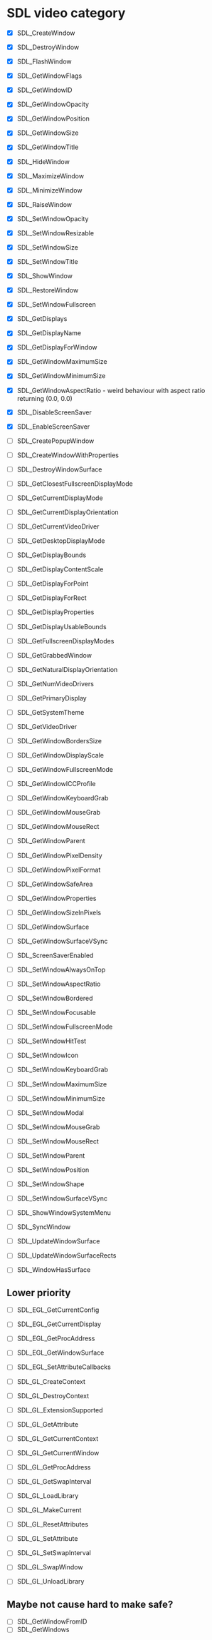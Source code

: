 # SDL video category

- [x] SDL_CreateWindow
- [x] SDL_DestroyWindow
- [x] SDL_FlashWindow
- [x] SDL_GetWindowFlags
- [x] SDL_GetWindowID
- [x] SDL_GetWindowOpacity
- [x] SDL_GetWindowPosition
- [x] SDL_GetWindowSize
- [x] SDL_GetWindowTitle
- [x] SDL_HideWindow
- [x] SDL_MaximizeWindow
- [x] SDL_MinimizeWindow
- [x] SDL_RaiseWindow
- [x] SDL_SetWindowOpacity
- [x] SDL_SetWindowResizable
- [x] SDL_SetWindowSize
- [x] SDL_SetWindowTitle
- [x] SDL_ShowWindow
- [x] SDL_RestoreWindow
- [x] SDL_SetWindowFullscreen
- [x] SDL_GetDisplays
- [x] SDL_GetDisplayName
- [x] SDL_GetDisplayForWindow
- [x] SDL_GetWindowMaximumSize
- [x] SDL_GetWindowMinimumSize
- [x] SDL_GetWindowAspectRatio - weird behaviour with aspect ratio returning (0.0, 0.0)
- [x] SDL_DisableScreenSaver
- [x] SDL_EnableScreenSaver

- [ ] SDL_CreatePopupWindow
- [ ] SDL_CreateWindowWithProperties
- [ ] SDL_DestroyWindowSurface
- [ ] SDL_GetClosestFullscreenDisplayMode
- [ ] SDL_GetCurrentDisplayMode
- [ ] SDL_GetCurrentDisplayOrientation
- [ ] SDL_GetCurrentVideoDriver
- [ ] SDL_GetDesktopDisplayMode
- [ ] SDL_GetDisplayBounds
- [ ] SDL_GetDisplayContentScale
- [ ] SDL_GetDisplayForPoint
- [ ] SDL_GetDisplayForRect
- [ ] SDL_GetDisplayProperties
- [ ] SDL_GetDisplayUsableBounds
- [ ] SDL_GetFullscreenDisplayModes
- [ ] SDL_GetGrabbedWindow
- [ ] SDL_GetNaturalDisplayOrientation
- [ ] SDL_GetNumVideoDrivers
- [ ] SDL_GetPrimaryDisplay
- [ ] SDL_GetSystemTheme
- [ ] SDL_GetVideoDriver
- [ ] SDL_GetWindowBordersSize
- [ ] SDL_GetWindowDisplayScale
- [ ] SDL_GetWindowFullscreenMode
- [ ] SDL_GetWindowICCProfile
- [ ] SDL_GetWindowKeyboardGrab
- [ ] SDL_GetWindowMouseGrab
- [ ] SDL_GetWindowMouseRect
- [ ] SDL_GetWindowParent
- [ ] SDL_GetWindowPixelDensity
- [ ] SDL_GetWindowPixelFormat
- [ ] SDL_GetWindowSafeArea
- [ ] SDL_GetWindowProperties
- [ ] SDL_GetWindowSizeInPixels
- [ ] SDL_GetWindowSurface
- [ ] SDL_GetWindowSurfaceVSync
- [ ] SDL_ScreenSaverEnabled
- [ ] SDL_SetWindowAlwaysOnTop
- [ ] SDL_SetWindowAspectRatio
- [ ] SDL_SetWindowBordered
- [ ] SDL_SetWindowFocusable
- [ ] SDL_SetWindowFullscreenMode
- [ ] SDL_SetWindowHitTest
- [ ] SDL_SetWindowIcon
- [ ] SDL_SetWindowKeyboardGrab
- [ ] SDL_SetWindowMaximumSize
- [ ] SDL_SetWindowMinimumSize
- [ ] SDL_SetWindowModal
- [ ] SDL_SetWindowMouseGrab
- [ ] SDL_SetWindowMouseRect
- [ ] SDL_SetWindowParent
- [ ] SDL_SetWindowPosition
- [ ] SDL_SetWindowShape
- [ ] SDL_SetWindowSurfaceVSync
- [ ] SDL_ShowWindowSystemMenu
- [ ] SDL_SyncWindow
- [ ] SDL_UpdateWindowSurface
- [ ] SDL_UpdateWindowSurfaceRects
- [ ] SDL_WindowHasSurface

## Lower priority

- [ ] SDL_EGL_GetCurrentConfig
- [ ] SDL_EGL_GetCurrentDisplay
- [ ] SDL_EGL_GetProcAddress
- [ ] SDL_EGL_GetWindowSurface
- [ ] SDL_EGL_SetAttributeCallbacks

- [ ] SDL_GL_CreateContext
- [ ] SDL_GL_DestroyContext
- [ ] SDL_GL_ExtensionSupported
- [ ] SDL_GL_GetAttribute
- [ ] SDL_GL_GetCurrentContext
- [ ] SDL_GL_GetCurrentWindow
- [ ] SDL_GL_GetProcAddress
- [ ] SDL_GL_GetSwapInterval
- [ ] SDL_GL_LoadLibrary
- [ ] SDL_GL_MakeCurrent
- [ ] SDL_GL_ResetAttributes
- [ ] SDL_GL_SetAttribute
- [ ] SDL_GL_SetSwapInterval
- [ ] SDL_GL_SwapWindow
- [ ] SDL_GL_UnloadLibrary

## Maybe not cause hard to make safe?

- [ ] SDL_GetWindowFromID
- [ ] SDL_GetWindows
